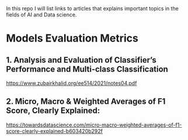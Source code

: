 In this repo I will list links to articles that explains important topics in the fields of AI and Data science.


# Models Evaluation Metrics

## 1. Analysis and Evaluation of Classifier’s Performance and Multi-class Classification
https://www.zubairkhalid.org/ee514/2021/notes04.pdf

## 2. Micro, Macro & Weighted Averages of F1 Score, Clearly Explained:
https://towardsdatascience.com/micro-macro-weighted-averages-of-f1-score-clearly-explained-b603420b292f
